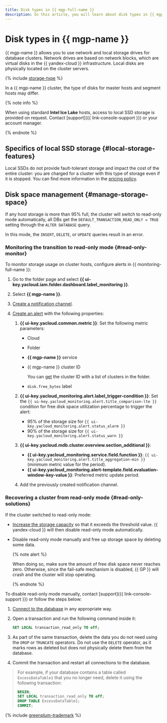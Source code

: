 ```yaml
---
title: Disk types in {{ mgp-full-name }}
description: In this article, you will learn about disk types in {{ mgp-name }} and discover some features of local SSD storage.
---
```


# Disk types in {{ mgp-name }}



{{ mgp-name }} allows you to use network and local storage drives for database clusters. Network drives are based on network blocks, which are virtual disks in the {{ yandex-cloud }} infrastructure. Local disks are physically located on the cluster servers.

{% include [storage-type](../../_includes/mdb/mgp/storage-type.md) %}

In a {{ mgp-name }} cluster, the type of disks for master hosts and segment hosts may differ.

{% note info %}

When using standard **Intel Ice Lake** hosts, access to local SSD storage is provided on request. Contact [support]({{ link-console-support }}) or your account manager.

{% endnote %}

## Specifics of local SSD storage {#local-storage-features}

Local SSDs do not provide fault-tolerant storage and impact the cost of the entire cluster: you are charged for a cluster with this type of storage even if it is stopped. You can find more information in the [pricing policy](../pricing).


## Disk space management {#manage-storage-space}

If any host storage is more than 95% full, the cluster will switch to read-only mode automatically, all DBs get the `DEFAULT_TRANSACTION_READ_ONLY = TRUE` setting through the `ALTER DATABASE` query.

In this mode, the `INSERT`, `DELETE`, or `UPDATE` queries result in an error.


### Monitoring the transition to read-only mode {#read-only-monitor}

To monitor storage usage on cluster hosts, configure alerts in {{ monitoring-full-name }}:

1. Go to the folder page and select **{{ ui-key.yacloud.iam.folder.dashboard.label_monitoring }}**.
1. Select **{{ mgp-name }}**.
1. [Create a notification channel](../../monitoring/operations/alert/create-channel.md).
1. [Create an alert](../../monitoring/operations/alert/create-alert.md) with the following properties:

    1. **{{ ui-key.yacloud.common.metric }}**: Set the following metric parameters:

        * Cloud
        * Folder
        * **{{ mgp-name }}** service
        * {{ mgp-name }} cluster ID

            You can [get](../operations/cluster-list.md#list-clusters) the cluster ID with a list of clusters in the folder.

        * `disk.free_bytes` label

    1. **{{ ui-key.yacloud_monitoring.alert.label_trigger-condition }}**: Set the `{{ ui-key.yacloud_monitoring.alert.title_comparison-lte }}` condition for free disk space utilization percentage to trigger the alert:

        * 95% of the storage size for `{{ ui-key.yacloud_monitoring.alert.status_alarm }}`
        * 90% of the storage size for `{{ ui-key.yacloud_monitoring.alert.status_warn }}`

    1. **{{ ui-key.yacloud.mdb.cluster.overview.section_additional }}**:

        * **{{ ui-key.yacloud_monitoring.service.field.function }}**: `{{ ui-key.yacloud_monitoring.alert.title_aggregation-min }}` (minimum metric value for the period).
        * **{{ ui-key.yacloud_monitoring.alert-template.field.evaluation-window-key-value }}**: Preferred metric update period.

    1. Add the previously created notification channel.


### Recovering a cluster from read-only mode {#read-only-solutions}

If the cluster switched to read-only mode:

* [Increase the storage capacity](../operations/update.md#change-disk-size) so that it exceeds the threshold value. {{ yandex-cloud }} will then disable read-only mode automatically.

* Disable read-only mode manually and free up storage space by deleting some data.

    {% note alert %}

    When doing so, make sure the amount of free disk space never reaches zero. Otherwise, since the fail-safe mechanism is disabled, {{ GP }} will crash and the cluster will stop operating.

    {% endnote %}

To disable read-only mode manually, contact [support]({{ link-console-support }}) or follow the steps below:

1. [Connect to the database](../operations/connect.md) in any appropriate way.

1. Open a transaction and run the following command inside it:

   ```sql
   SET LOCAL transaction_read_only TO off;
   ```

1. As part of the same transaction, delete the data you do not need using the `DROP` or `TRUNCATE` operators. Do not use the `DELETE` operator, as it marks rows as deleted but does not physically delete them from the database.

1. Commit the transaction and restart all connections to the database.

> For example, if your database contains a table called `ExcessDataTable1` that you no longer need, delete it using the following transaction:
>
> ```sql
> BEGIN;
> SET LOCAL transaction_read_only TO off;
> DROP TABLE ExcessDataTable1;
> COMMIT;
> ```

{% include [greenplum-trademark](../../_includes/mdb/mgp/trademark.md) %}
